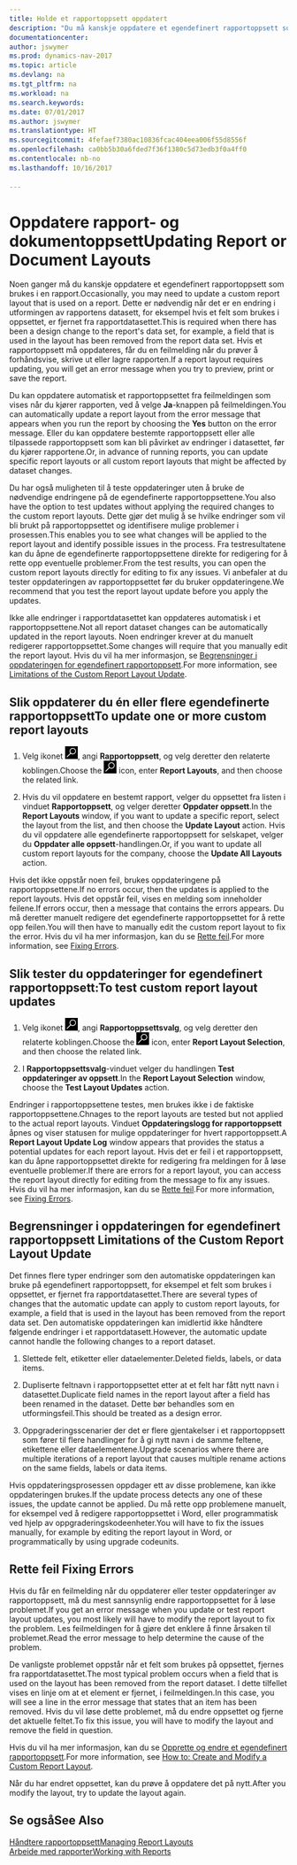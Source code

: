 ```yaml
---
title: Holde et rapportoppsett oppdatert
description: "Du må kanskje oppdatere et egendefinert rapportoppsett som brukes i en rapport. Dette er nødvendig når det er en endring i utformingen av rapportens datasett, for eksempel hvis et felt som brukes i oppsettet, er fjernet fra rapportdatasettet."
documentationcenter: 
author: jswymer
ms.prod: dynamics-nav-2017
ms.topic: article
ms.devlang: na
ms.tgt_pltfrm: na
ms.workload: na
ms.search.keywords: 
ms.date: 07/01/2017
ms.author: jswymer
ms.translationtype: HT
ms.sourcegitcommit: 4fefaef7380ac10836fcac404eea006f55d8556f
ms.openlocfilehash: ca0bb5b30a6fded7f36f1380c5d73edb3f0a4ff0
ms.contentlocale: nb-no
ms.lasthandoff: 10/16/2017

---
```

# <a name="updating-report-or-document-layouts"></a><span data-ttu-id="7c8fc-104">Oppdatere rapport- og dokumentoppsett</span><span class="sxs-lookup"><span data-stu-id="7c8fc-104">Updating Report or Document Layouts</span></span>
<span data-ttu-id="7c8fc-105">Noen ganger må du kanskje oppdatere et egendefinert rapportoppsett som brukes i en rapport.</span><span class="sxs-lookup"><span data-stu-id="7c8fc-105">Occasionally, you may need to update a custom report layout that is used on a report.</span></span> <span data-ttu-id="7c8fc-106">Dette er nødvendig når det er en endring i utformingen av rapportens datasett, for eksempel hvis et felt som brukes i oppsettet, er fjernet fra rapportdatasettet.</span><span class="sxs-lookup"><span data-stu-id="7c8fc-106">This is required when there has been a design change to the report's data set, for example, a field that is used in the layout has been removed from the report data set.</span></span> <span data-ttu-id="7c8fc-107">Hvis et rapportoppsett må oppdateres, får du en feilmelding når du prøver å forhåndsvise, skrive ut eller lagre rapporten.</span><span class="sxs-lookup"><span data-stu-id="7c8fc-107">If a report layout requires updating, you will get an error message when you try to preview, print or save the report.</span></span>  
  
<span data-ttu-id="7c8fc-108">Du kan oppdatere automatisk et rapportoppsettet fra feilmeldingen som vises når du kjører rapporten, ved å velge **Ja**-knappen på feilmeldingen.</span><span class="sxs-lookup"><span data-stu-id="7c8fc-108">You can automatically update a report layout from the error message that appears when you run the report by choosing the **Yes** button on the error message.</span></span> <span data-ttu-id="7c8fc-109">Eller du kan oppdatere bestemte rapportoppsett eller alle tilpassede rapportoppsett som kan bli påvirket av endringer i datasettet, før du kjører rapportene.</span><span class="sxs-lookup"><span data-stu-id="7c8fc-109">Or, in advance of running reports, you can update specific report layouts or all custom report layouts that might be affected by dataset changes.</span></span>  
  
<span data-ttu-id="7c8fc-110">Du har også muligheten til å teste oppdateringer uten å bruke de nødvendige endringene på de egendefinerte rapportoppsettene.</span><span class="sxs-lookup"><span data-stu-id="7c8fc-110">You also have the option to test updates without applying the required changes to the custom report layouts.</span></span> <span data-ttu-id="7c8fc-111">Dette gjør det mulig å se hvilke endringer som vil bli brukt på rapportoppsettet og identifisere mulige problemer i prosessen.</span><span class="sxs-lookup"><span data-stu-id="7c8fc-111">This enables you to see what changes will be applied to the report layout and identify possible issues in the process.</span></span> <span data-ttu-id="7c8fc-112">Fra testresultatene kan du åpne de egendefinerte rapportoppsettene direkte for redigering for å rette opp eventuelle problemer.</span><span class="sxs-lookup"><span data-stu-id="7c8fc-112">From the test results, you can open the custom report layouts directly for editing to fix any issues.</span></span> <span data-ttu-id="7c8fc-113">Vi anbefaler at du tester oppdateringen av rapportoppsettet før du bruker oppdateringene.</span><span class="sxs-lookup"><span data-stu-id="7c8fc-113">We recommend that you test the report layout update before you apply the updates.</span></span>  
  
<span data-ttu-id="7c8fc-114">Ikke alle endringer i rapportdatasettet kan oppdateres automatisk i et rapportoppsettene.</span><span class="sxs-lookup"><span data-stu-id="7c8fc-114">Not all report dataset changes can be automatically updated in the report layouts.</span></span> <span data-ttu-id="7c8fc-115">Noen endringer krever at du manuelt redigerer rapportoppsettet.</span><span class="sxs-lookup"><span data-stu-id="7c8fc-115">Some changes will require that you manually edit the report layout.</span></span> <span data-ttu-id="7c8fc-116">Hvis du vil ha mer informasjon, se [Begrensninger i oppdateringen for egendefinert rapportoppsett](ui-update-report-layouts.md#UpdateLimitations).</span><span class="sxs-lookup"><span data-stu-id="7c8fc-116">For more information, see [Limitations of the Custom Report Layout Update](ui-update-report-layouts.md#UpdateLimitations).</span></span>  
  
## <a name="to-update-one-or-more-custom-report-layouts"></a><span data-ttu-id="7c8fc-117">Slik oppdaterer du én eller flere egendefinerte rapportoppsett</span><span class="sxs-lookup"><span data-stu-id="7c8fc-117">To update one or more custom report layouts</span></span>  
  
1.  <span data-ttu-id="7c8fc-118">Velg ikonet ![Søk etter side eller rapport](media/ui-search/search_small.png "Søk etter side eller rapport"), angi **Rapportoppsett**, og velg deretter den relaterte koblingen.</span><span class="sxs-lookup"><span data-stu-id="7c8fc-118">Choose the ![Search for Page or Report](media/ui-search/search_small.png "Search for Page or Report icon") icon, enter **Report Layouts**, and then choose the related link.</span></span>  
  
2.  <span data-ttu-id="7c8fc-119">Hvis du vil oppdatere en bestemt rapport, velger du oppsettet fra listen i vinduet **Rapportoppsett**, og velger deretter **Oppdater oppsett**.</span><span class="sxs-lookup"><span data-stu-id="7c8fc-119">In the **Report Layouts** window, if you want to update a specific report, select the layout from the list, and then choose the **Update Layout** action.</span></span> <span data-ttu-id="7c8fc-120">Hvis du vil oppdatere alle egendefinerte rapportoppsett for selskapet, velger du **Oppdater alle oppsett**-handlingen.</span><span class="sxs-lookup"><span data-stu-id="7c8fc-120">Or, if you want to update all custom report layouts for the company, choose the **Update All Layouts** action.</span></span>  

<span data-ttu-id="7c8fc-121">Hvis det ikke oppstår noen feil, brukes oppdateringene på rapportoppsettene.</span><span class="sxs-lookup"><span data-stu-id="7c8fc-121">If no errors occur, then the updates is applied to the report layouts.</span></span> <span data-ttu-id="7c8fc-122">Hvis det oppstår feil, vises en melding som inneholder feilene.</span><span class="sxs-lookup"><span data-stu-id="7c8fc-122">If errors occur, then a message that contains the errors appears.</span></span> <span data-ttu-id="7c8fc-123">Du må deretter manuelt redigere det egendefinerte rapportoppsettet for å rette opp feilen.</span><span class="sxs-lookup"><span data-stu-id="7c8fc-123">You will then have to manually edit the custom report layout to fix the error.</span></span> <span data-ttu-id="7c8fc-124">Hvis du vil ha mer informasjon, kan du se [Rette feil](ui-update-report-layouts.md#FixErrors).</span><span class="sxs-lookup"><span data-stu-id="7c8fc-124">For more information, see [Fixing Errors](ui-update-report-layouts.md#FixErrors).</span></span>  

## <a name="to-test-custom-report-layout-updates"></a><span data-ttu-id="7c8fc-125">Slik tester du oppdateringer for egendefinert rapportoppsett:</span><span class="sxs-lookup"><span data-stu-id="7c8fc-125">To test custom report layout updates</span></span>  
  
1.  <span data-ttu-id="7c8fc-126">Velg ikonet ![Søk etter side eller rapport](media/ui-search/search_small.png "Søk etter side eller rapport"), angi **Rapportoppsettsvalg**, og velg deretter den relaterte koblingen.</span><span class="sxs-lookup"><span data-stu-id="7c8fc-126">Choose the ![Search for Page or Report](media/ui-search/search_small.png "Search for Page or Report icon") icon, enter **Report Layout Selection**, and then choose the related link.</span></span>  
  
2.  <span data-ttu-id="7c8fc-127">I **Rapportoppsettsvalg**-vinduet velger du handlingen **Test oppdateringer av oppsett**.</span><span class="sxs-lookup"><span data-stu-id="7c8fc-127">In the **Report Layout Selection** window, choose the **Test Layout Updates** action.</span></span>  
  
 <span data-ttu-id="7c8fc-128">Endringer i rapportoppsettene testes, men brukes ikke i de faktiske rapportoppsettene.</span><span class="sxs-lookup"><span data-stu-id="7c8fc-128">Chnages to the report layouts are tested but not applied to the actual report layouts.</span></span> <span data-ttu-id="7c8fc-129">Vinduet **Oppdateringslogg for rapportoppsett** åpnes og viser statusen for mulige oppdateringer for hvert rapportoppsett.</span><span class="sxs-lookup"><span data-stu-id="7c8fc-129">A **Report Layout Update Log** window appears that provides the status a potential updates for each report layout.</span></span> <span data-ttu-id="7c8fc-130">Hvis det er feil i et rapportoppsett, kan du åpne rapportoppsettet direkte for redigering fra meldingen for å løse eventuelle problemer.</span><span class="sxs-lookup"><span data-stu-id="7c8fc-130">If there are errors for a report layout, you can access the report layout directly for editing from the message to fix any issues.</span></span> <span data-ttu-id="7c8fc-131">Hvis du vil ha mer informasjon, kan du se [Rette feil](ui-update-report-layouts.md#FixErrors).</span><span class="sxs-lookup"><span data-stu-id="7c8fc-131">For more information, see [Fixing Errors](ui-update-report-layouts.md#FixErrors).</span></span>  
  
##  <span data-ttu-id="7c8fc-132"><a name="UpdateLimitations"></a> Begrensninger i oppdateringen for egendefinert rapportoppsett</span><span class="sxs-lookup"><span data-stu-id="7c8fc-132"><a name="UpdateLimitations"></a> Limitations of the Custom Report Layout Update</span></span>  
 <span data-ttu-id="7c8fc-133">Det finnes flere typer endringer som den automatiske oppdateringen kan bruke på egendefinert rapportoppsett, for eksempel et felt som brukes i oppsettet, er fjernet fra rapportdatasettet.</span><span class="sxs-lookup"><span data-stu-id="7c8fc-133">There are several types of changes that the automatic update can apply to custom report layouts, for example, a field that is used in the layout has been removed from the report data set.</span></span> <span data-ttu-id="7c8fc-134">Den automatiske oppdateringen kan imidlertid ikke håndtere følgende endringer i et rapportdatasett.</span><span class="sxs-lookup"><span data-stu-id="7c8fc-134">However, the automatic update cannot handle the following changes to a report dataset.</span></span>  
  
1.  <span data-ttu-id="7c8fc-135">Slettede felt, etiketter eller dataelementer.</span><span class="sxs-lookup"><span data-stu-id="7c8fc-135">Deleted fields, labels, or data items.</span></span>  
  
2.  <span data-ttu-id="7c8fc-136">Dupliserte feltnavn i rapportoppsettet etter at et felt har fått nytt navn i datasettet.</span><span class="sxs-lookup"><span data-stu-id="7c8fc-136">Duplicate field names in the report layout after a field has been renamed in the dataset.</span></span> <span data-ttu-id="7c8fc-137">Dette bør behandles som en utformingsfeil.</span><span class="sxs-lookup"><span data-stu-id="7c8fc-137">This should be treated as a design error.</span></span>  
  
3.  <span data-ttu-id="7c8fc-138">Oppgraderingsscenarier der det er flere gjentakelser i et rapportoppsett som fører til flere handlinger for å gi nytt navn i de samme feltene, etikettene eller dataelementene.</span><span class="sxs-lookup"><span data-stu-id="7c8fc-138">Upgrade scenarios where there are multiple iterations of a report layout that causes multiple rename actions on the same fields, labels or data items.</span></span>  
  
 <span data-ttu-id="7c8fc-139">Hvis oppdateringsprosessen oppdager ett av disse problemene, kan ikke oppdateringen brukes.</span><span class="sxs-lookup"><span data-stu-id="7c8fc-139">If the update process detects any one of these issues, the update cannot be applied.</span></span> <span data-ttu-id="7c8fc-140">Du må rette opp problemene manuelt, for eksempel ved å redigere rapportoppsettet i Word, eller programmatisk ved hjelp av oppgraderingskodeenheter.</span><span class="sxs-lookup"><span data-stu-id="7c8fc-140">You will have to fix the issues manually, for example by editing the report layout in Word, or programmatically by using upgrade codeunits.</span></span>  
  
##  <span data-ttu-id="7c8fc-141"><a name="FixErrors"></a> Rette feil</span><span class="sxs-lookup"><span data-stu-id="7c8fc-141"><a name="FixErrors"></a> Fixing Errors</span></span>  
 <span data-ttu-id="7c8fc-142">Hvis du får en feilmelding når du oppdaterer eller tester oppdateringer av rapportoppsett, må du mest sannsynlig endre rapportoppsettet for å løse problemet.</span><span class="sxs-lookup"><span data-stu-id="7c8fc-142">If you get an error message when you update or test report layout updates, you most likely will have to modify the report layout to fix the problem.</span></span> <span data-ttu-id="7c8fc-143">Les feilmeldingen for å gjøre det enklere å finne årsaken til problemet.</span><span class="sxs-lookup"><span data-stu-id="7c8fc-143">Read the error message to help determine the cause of the problem.</span></span>  
  
 <span data-ttu-id="7c8fc-144">De vanligste problemet oppstår når et felt som brukes på oppsettet, fjernes fra rapportdatasettet.</span><span class="sxs-lookup"><span data-stu-id="7c8fc-144">The most typical problem occurs when a field that is used on the layout has been removed from the report dataset.</span></span> <span data-ttu-id="7c8fc-145">I dette tilfellet vises en linje om at et element er fjernet, i feilmeldingen.</span><span class="sxs-lookup"><span data-stu-id="7c8fc-145">In this case, you will see a line in the error message that states that an item has been removed.</span></span> <span data-ttu-id="7c8fc-146">Hvis du vil løse dette problemet, må du endre oppsettet og fjerne det aktuelle feltet.</span><span class="sxs-lookup"><span data-stu-id="7c8fc-146">To fix this issue, you will have to modify the layout and remove the field in question.</span></span>  
  
 <span data-ttu-id="7c8fc-147">Hvis du vil ha mer informasjon, kan du se [Opprette og endre et egendefinert rapportoppsett](ui-how-create-custom-report-layout.md#ModifyCustomLayout).</span><span class="sxs-lookup"><span data-stu-id="7c8fc-147">For more information, see [How to: Create and Modify a Custom Report Layout](ui-how-create-custom-report-layout.md#ModifyCustomLayout).</span></span>  
  
 <span data-ttu-id="7c8fc-148">Når du har endret oppsettet, kan du prøve å oppdatere det på nytt.</span><span class="sxs-lookup"><span data-stu-id="7c8fc-148">After you modify the layout, try to update the layout again.</span></span>  
  
## <a name="see-also"></a><span data-ttu-id="7c8fc-149">Se også</span><span class="sxs-lookup"><span data-stu-id="7c8fc-149">See Also</span></span>  
 [<span data-ttu-id="7c8fc-150">Håndtere rapportoppsett</span><span class="sxs-lookup"><span data-stu-id="7c8fc-150">Managing Report Layouts</span></span>](ui-manage-report-layouts.md)  
 [<span data-ttu-id="7c8fc-151">Arbeide med rapporter</span><span class="sxs-lookup"><span data-stu-id="7c8fc-151">Working with Reports</span></span>](ui-work-report.md)  
